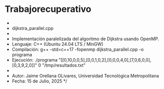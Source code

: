 # Trabajorecuperativo
*
 * dijkstra_parallel.cpp
 *
 * Implementación paralelizada del algoritmo de Dijkstra usando OpenMP.
 * Lenguaje: C++ (Ubuntu 24.04 LTS / MinGW)
 * Compilación: g++ -std=c++17 -fopenmp dijkstra_parallel.cpp -o programa
 * Ejecución: ./programa "[[0,10,0,0,5],[0,0,1,0,2],[0,0,0,4,0],[7,0,6,0,0],[0,3,9,2,0]]" 0 "/tmp/resultados.txt"
 *
 * Autor: Jaime Orellana OLivares, Universidad Tecnológica Metropolitana
 * Fecha: 15 de Julio, 2025
 */
